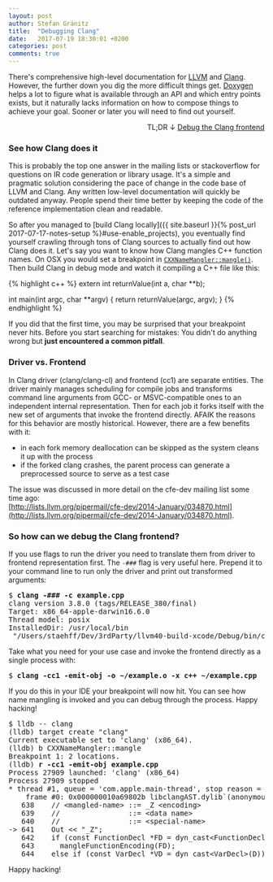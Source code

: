 ```yaml
---
layout: post
author: Stefan Gränitz
title:  "Debugging Clang"
date:   2017-07-19 18:30:01 +0200
categories: post
comments: true
---
```


There's comprehensive high-level documentation for [LLVM](http://llvm.org/docs/) and [Clang](https://clang.llvm.org/docs/). However, the further down you dig the more difficult things get. [Doxygen](http://clang.llvm.org/doxygen/) helps a lot to figure what is available through an API and which entry points exists, but it naturally lacks information on how to compose things to achieve your goal. Sooner or later you will need to find out yourself.

<p style="text-align: right;">
  TL;DR &darr; <a href="#so-how-can-we-debug-the-clang-frontend">Debug the Clang frontend</a>
</p>

### See how Clang does it

This is probably the top one answer in the mailing lists or stackoverflow for questions on IR code generation or library usage. It's a simple and pragmatic solution considering the pace of change in the code base of LLVM and Clang. Any written low-level documentation will quickly be outdated anyway. People spend their time better by keeping the code of the reference implementation clean and readable.

So after you managed to [build Clang locally]({{ site.baseurl }}{% post_url 2017-07-17-notes-setup %}#use-enable_projects), you eventually find yourself crawling through tons of Clang sources to actually find out how Clang does it. Let's say you want to know how Clang mangles C++ function names. On OSX you would set a breakpoint in [`CXXNameMangler::mangle()`](https://github.com/llvm-mirror/clang/blob/master/lib/AST/ItaniumMangle.cpp#L641). Then build Clang in debug mode and watch it compiling a C++ file like this:

{% highlight c++ %}
extern int returnValue(int a, char **b);

int main(int argc, char **argv) {
  return returnValue(argc, argv);
}
{% endhighlight %}

If you did that the first time, you may be surprised that your breakpoint never hits. Before you start searching for mistakes: You didn't do anything wrong but **just encountered a common pitfall**.

### Driver vs. Frontend

In Clang driver (clang/clang-cl) and frontend (cc1) are separate entities. The driver mainly manages scheduling for compile jobs and transforms command line arguments from GCC- or MSVC-compatible ones to an independent internal representation. Then for each job it forks itself with the new set of arguments that invoke the frontend directly. AFAIK the reasons for this behavior are mostly historical. However, there are a few benefits with it:
* in each fork memory deallocation can be skipped as the system cleans it up with the process
* if the forked clang crashes, the parent process can generate a preprocessed source to serve as a test case

The issue was discussed in more detail on the cfe-dev mailing list some time ago:<br> [http://lists.llvm.org/pipermail/cfe-dev/2014-January/034870.html](http://lists.llvm.org/pipermail/cfe-dev/2014-January/034870.html).

### So how can we debug the Clang frontend?

If you use flags to run the driver you need to translate them from driver to frontend representation first. The `-###` flag is very useful here. Prepend it to your command line to run only the driver and print out transformed arguments:

<pre>
$ <b>clang -### -c example.cpp</b>
clang version 3.8.0 (tags/RELEASE_380/final)
Target: x86_64-apple-darwin16.6.0
Thread model: posix
InstalledDir: /usr/local/bin
 "/Users/staehff/Dev/3rdParty/llvm40-build-xcode/Debug/bin/clang" "-cc1" "-triple" "x86_64-apple-macosx10.12.0" "-Wdeprecated-objc-isa-usage" "-Werror=deprecated-objc-isa-usage" "-emit-obj" "-mrelax-all" "-disable-free" "-disable-llvm-verifier" "-discard-value-names" "-main-file-name" "example.cpp" "-mrelocation-model" "pic" "-pic-level" "2" "-mthread-model" "posix" "-mdisable-fp-elim" "-masm-verbose" "-munwind-tables" "-target-cpu" "penryn" "-target-linker-version" "302.1" "-dwarf-column-info" "-debugger-tuning=lldb" "-coverage-notes-file" "/Users/staehff/Dev/3rdParty/llvm50/build-xcode-llvm-clang/Debug/bin/example.gcno" "-resource-dir" "/Users/staehff/Dev/3rdParty/llvm40-build-xcode/Debug/bin/../lib/clang/4.0.1" "-stdlib=libc++" "-fdeprecated-macro" "-fdebug-compilation-dir" "/Users/staehff/Dev/3rdParty/llvm50/build-xcode-llvm-clang/Debug/bin" "-ferror-limit" "19" "-fmessage-length" "181" "-stack-protector" "1" "-fblocks" "-fobjc-runtime=macosx-10.12.0" "-fencode-extended-block-signature" "-fcxx-exceptions" "-fexceptions" "-fmax-type-align=16" "-fdiagnostics-show-option" "-fcolor-diagnostics" "-o" "example.o" "-x" "c++" "example.cpp"
</pre>

Take what you need for your use case and invoke the frontend directly as a single process with:
<pre>
$ <b>clang -cc1 -emit-obj -o ~/example.o -x c++ ~/example.cpp</b>
</pre>

If you do this in your IDE your breakpoint will now hit. You can see how name mangling is invoked and you can debug through the process. Happy hacking!

<pre class="highlight">
$ lldb -- clang
(lldb) target create "clang"
Current executable set to 'clang' (x86_64).
(lldb) b CXXNameMangler::mangle
Breakpoint 1: 2 locations.
(lldb) <b>r -cc1 -emit-obj example.cpp</b>
Process 27909 launched: 'clang' (x86_64)
Process 27909 stopped
* thread #1, queue = 'com.apple.main-thread', stop reason = breakpoint 1.1
    frame #0: 0x000000010a69802b libclangAST.dylib`(anonymous namespace)::CXXNameMangler::mangle(this=0x00007fff5fbf5758, D=0x000000011484e3e8) at ItaniumMangle.cpp:641
   638    // &lt;mangled-name&gt; ::= _Z &lt;encoding&gt;
   639    //                ::= &lt;data name&gt;
   640    //                ::= &lt;special-name&gt;
-&gt; 641    Out &lt;&lt; "_Z";
   642    if (const FunctionDecl *FD = dyn_cast&lt;FunctionDecl&gt;(D))
   643      mangleFunctionEncoding(FD);
   644    else if (const VarDecl *VD = dyn_cast&lt;VarDecl&gt;(D))
</pre>

Happy hacking!
